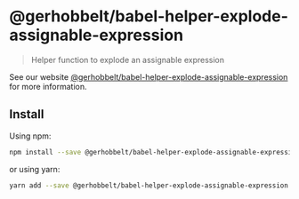 # @gerhobbelt/babel-helper-explode-assignable-expression

> Helper function to explode an assignable expression

See our website [@gerhobbelt/babel-helper-explode-assignable-expression](https://new.babeljs.io/docs/en/next/babel-helper-explode-assignable-expression.html) for more information.

## Install

Using npm:

```sh
npm install --save @gerhobbelt/babel-helper-explode-assignable-expression
```

or using yarn:

```sh
yarn add --save @gerhobbelt/babel-helper-explode-assignable-expression
```
